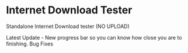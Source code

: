 # Internet Download Tester
 Standalone Internet Download tester (NO UPLOAD)

Latest Update - 
New progress bar so you can know how close you are to finishing.
Bug Fixes
